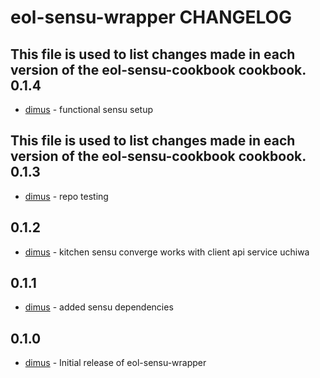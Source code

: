 eol-sensu-wrapper CHANGELOG
============================
This file is used to list changes made in each version of the eol-sensu-cookbook cookbook.
0.1.4
-----
- [dimus][1] - functional sensu setup

This file is used to list changes made in each version of the eol-sensu-cookbook cookbook.
0.1.3
-----
- [dimus][1] - repo testing

0.1.2
-----
- [dimus][1] - kitchen sensu converge works with client api service uchiwa

0.1.1
-----
- [dimus][1] - added sensu dependencies

0.1.0
-----
- [dimus][1] - Initial release of eol-sensu-wrapper

[1]: https://github.com/dimus
